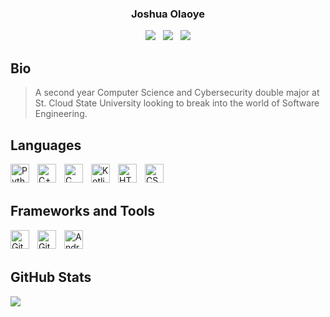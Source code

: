 <h3 align="center">Joshua Olaoye</h3>

<p align="center">
<a href="https://joolaoye.github.io/portfolio"><img src="https://img.shields.io/badge/-Website-green?style=for-the-badge&logo=Vercel&logoColor=white"/></a> &nbsp; <a href="mailto:joshuaolaoye46@gmail.com"><img src="https://img.shields.io/badge/-Gmail-D14836?style=for-the-badge&logo=Gmail&logoColor=white"/></a> &nbsp; <a href="https://www.linkedin.com/in/joolaoye"><img src="https://img.shields.io/badge/-LinkedIn-blue?style=for-the-badge&logo=LinkedIn&logoColor=white"/></a> 
</p>


## Bio
> A second year Computer Science and Cybersecurity double major at St. Cloud State University looking to break into the world of Software Engineering.

## Languages
<img align="left" alt="Python" width="30px" style="padding-right:10px;" src="https://cdn.jsdelivr.net/gh/devicons/devicon/icons/python/python-original.svg" />
<img align="left" alt="C++" width="30px" style="padding-right:10px;" src="https://cdn.jsdelivr.net/gh/devicons/devicon/icons/cplusplus/cplusplus-original.svg" />
<img align="left" alt="C" width="30px" style="padding-right:10px;" src="https://cdn.jsdelivr.net/gh/devicons/devicon/icons/c/c-original.svg" />
<img align="left" alt="Kotlin" width="30px" style="padding-right:10px;" src="https://cdn.jsdelivr.net/gh/devicons/devicon/icons/kotlin/kotlin-original.svg" />
<img align="left" alt="HTML" width="30px" style="padding-right:10px;" src="https://cdn.jsdelivr.net/gh/devicons/devicon/icons/html5/html5-plain.svg" />
<img align="left" alt="CSS" width="30px" style="padding-right:10px;" src="https://cdn.jsdelivr.net/gh/devicons/devicon/icons/css3/css3-plain.svg" />
<br><br>

## Frameworks and Tools
<img align="left" alt="Git" width="30px" style="padding-right:10px;" src="https://cdn.jsdelivr.net/gh/devicons/devicon/icons/git/git-original.svg" />
<img align="left" alt="GitHub" width="30px" style="padding-right:10px;" src="https://github.githubassets.com/assets/GitHub-Mark-ea2971cee799.png" />
<img align="left" alt="Android Studio" width="30px" style="padding-right:10px;" src="https://cdn.jsdelivr.net/gh/devicons/devicon/icons/androidstudio/androidstudio-original.svg" />
<br><br>

## GitHub Stats
![](https://github-readme-streak-stats.herokuapp.com/?user=joolaoye&theme=dark&hide_border=false)<br/>
